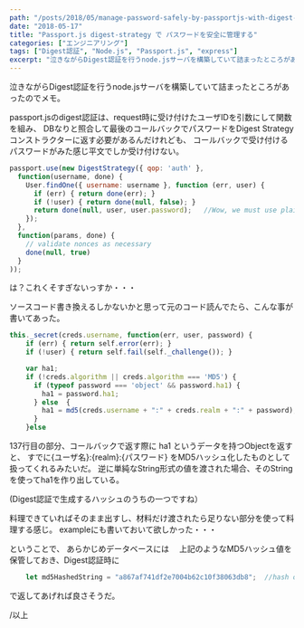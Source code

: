 ```yaml
---
path: "/posts/2018/05/manage-password-safely-by-passportjs-with-digest-strategypassport-js-digest-strategy/"
date: "2018-05-17"
title: "Passport.js digest-strategy で パスワードを安全に管理する"
categories: ["エンジニアリング"]
tags: ["Digest認証", "Node.js", "Passport.js", "express"]
excerpt: "泣きながらDigest認証を行うnode.jsサーバを構築していて詰まったところがあったのでメモ。passport.jsのdigest認証は、request時に受け付けたユーザIDを引数にして関数を..."
---
```


泣きながらDigest認証を行うnode.jsサーバを構築していて詰まったところがあったのでメモ。

passport.jsのdigest認証は、request時に受け付けたユーザIDを引数にして関数を組み、
DBなりと照合して最後のコールバックでパスワードをDigest Strategyコンストラクターに返す必要があるんだけれども、
コールバックで受け付けるパスワードがみた感じ平文でしか受け付けない。

```javascript
passport.use(new DigestStrategy({ qop: 'auth' },
  function(username, done) {
    User.findOne({ username: username }, function (err, user) {
      if (err) { return done(err); }
      if (!user) { return done(null, false); }
      return done(null, user, user.password);   //Wow, we must use plaintext...
    });
  },
  function(params, done) {
    // validate nonces as necessary
    done(null, true)
  }
));
```

は？これくそすぎないっすか・・・

ソースコード書き換えるしかないかと思って元のコード読んでたら、こんな事が書いてあった。

```javascript
this._secret(creds.username, function(err, user, password) {
    if (err) { return self.error(err); }
    if (!user) { return self.fail(self._challenge()); }

    var ha1;
    if (!creds.algorithm || creds.algorithm === 'MD5') {
      if (typeof password === 'object' && password.ha1) {
        ha1 = password.ha1;
      } else  {
        ha1 = md5(creds.username + ":" + creds.realm + ":" + password);
      }
    }else
```

137行目の部分、コールバックで返す際に ha1 というデータを持つObjectを返すと、
すでに{ユーザ名}:{realm}:{パスワード} をMD5ハッシュ化したものとして扱ってくれるみたいだ。
逆に単純なString形式の値を渡された場合、そのStringを使ってha1を作り出している。

(Digest認証で生成するハッシュのうちの一つですね）

料理できていればそのまま出すし、材料だけ渡されたら足りない部分を使って料理する感じ。
exampleにも書いておいて欲しかった・・・

ということで、
あらかじめデータベースには　 上記のようなMD5ハッシュ値を保管しておき、Digest認証時に

```javascript
    let md5HashedString = "a867af741df2e7004b62c10f38063db8";  //hash of "hoge:Users:hoge"; foo.ha1 = md5HashedString; return done(null, userId, foo.ha1); //callback to digestStrategy constructor.
  ```

で返してあげれば良さそうだ。

/以上